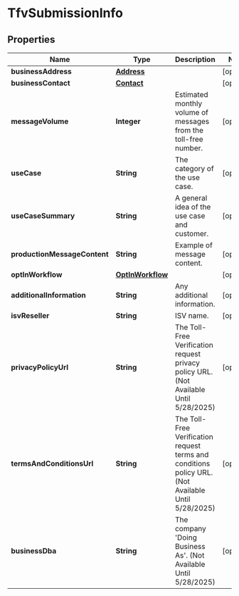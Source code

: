 

# TfvSubmissionInfo


## Properties

| Name | Type | Description | Notes |
|------------ | ------------- | ------------- | -------------|
|**businessAddress** | [**Address**](Address.md) |  |  [optional] |
|**businessContact** | [**Contact**](Contact.md) |  |  [optional] |
|**messageVolume** | **Integer** | Estimated monthly volume of messages from the toll-free number. |  [optional] |
|**useCase** | **String** | The category of the use case. |  [optional] |
|**useCaseSummary** | **String** | A general idea of the use case and customer. |  [optional] |
|**productionMessageContent** | **String** | Example of message content. |  [optional] |
|**optInWorkflow** | [**OptInWorkflow**](OptInWorkflow.md) |  |  [optional] |
|**additionalInformation** | **String** | Any additional information. |  [optional] |
|**isvReseller** | **String** | ISV name. |  [optional] |
|**privacyPolicyUrl** | **String** | The Toll-Free Verification request privacy policy URL. (Not Available Until 5/28/2025) |  [optional] |
|**termsAndConditionsUrl** | **String** | The Toll-Free Verification request terms and conditions policy URL. (Not Available Until 5/28/2025) |  [optional] |
|**businessDba** | **String** | The company &#39;Doing Business As&#39;. (Not Available Until 5/28/2025) |  [optional] |



